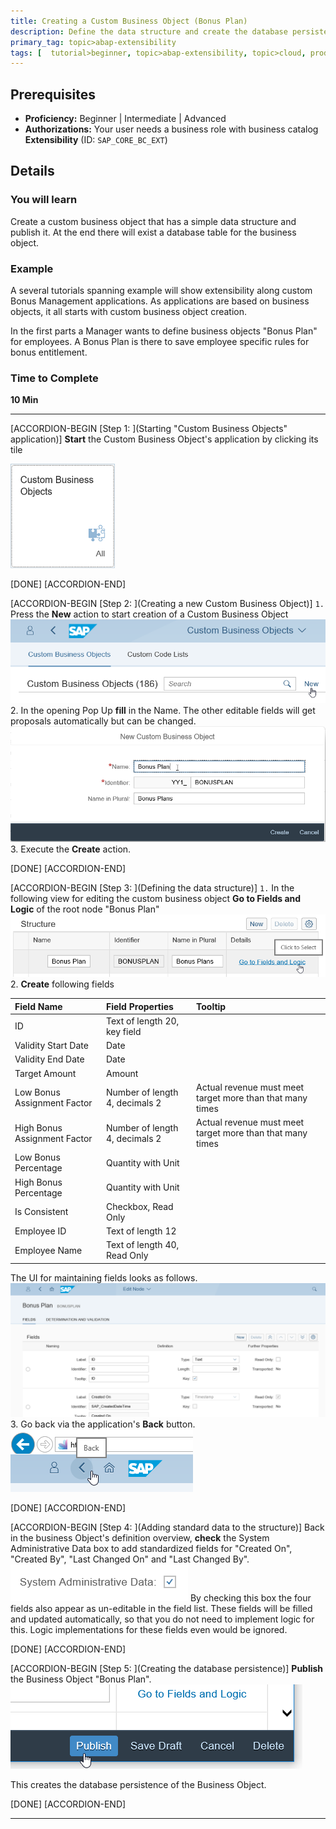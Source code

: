 ```yaml
---
title: Creating a Custom Business Object (Bonus Plan)
description: Define the data structure and create the database persistence of a custom business object.
primary_tag: topic>abap-extensibility
tags: [  tutorial>beginner, topic>abap-extensibility, topic>cloud, products>sap-s-4hana ]
---
```



## Prerequisites  
 - **Proficiency:** Beginner | Intermediate | Advanced
 - **Authorizations:** Your user needs a business role with business catalog **Extensibility** (ID: `SAP_CORE_BC_EXT`)

<!--
 - **Tutorials:** [Do this tutorial first](http://www.sap.com/developer/tutorials/hcp-create-trial-account.html)
 - **Blog:**
-->

<!--
## Next Steps
 - [Creating a UI for a Custom Business Object](<!--https://www-qa.sap.com/developer/tutorials/abap-extensibility-cbo-ui-generation.html)-->

## Details
### You will learn  

Create a custom business object that has a simple data structure and publish it.
At the end there will exist a database table for the business object.

### Example

A several tutorials spanning example will show extensibility along custom Bonus Management applications.
As applications are based on business objects, it all starts with custom business object creation.

In the first parts a Manager wants to define business objects "Bonus Plan" for employees. A Bonus Plan is there to save employee specific rules for bonus entitlement.

### Time to Complete
**10 Min**

---

[ACCORDION-BEGIN [Step 1: ](Starting "Custom Business Objects" application)]
**Start** the Custom Business Object's application by clicking its tile

![Custom Business Objects application tile](tile_CBO.png)

[DONE]
[ACCORDION-END]

[ACCORDION-BEGIN [Step 2: ](Creating a new Custom Business Object)]
`1.` Press the **New** action to start creation of a Custom Business Object
![Press New](CBO_pressNew.png)
2.  In the opening Pop Up **fill** in the Name. The other editable fields will get proposals automatically but can be changed.
![Creation Pop Up](CBO_createNew.png)
3. Execute the **Create** action.

[DONE]
[ACCORDION-END]

[ACCORDION-BEGIN [Step 3: ](Defining the data structure)]
`1.` In the following view for editing the custom business object **Go to Fields and Logic** of the root node "Bonus Plan"
![Go to Fields and Logic](CBO_go2FieldsAndLogic_detail.png)
2. **Create** following fields

| Field Name     | Field Properties             | Tooltip     |
| :------------- | :--------------------------- | :-----------|
| ID             | Text of length 20, key field |             |   
| Validity Start Date | Date    | |
| Validity End Date | Date | |   
| Target Amount | Amount | |   
| Low Bonus Assignment Factor | Number of length 4, decimals 2 | Actual revenue must meet target more than that many times |
| High Bonus Assignment Factor | Number of length 4, decimals 2 | Actual revenue must meet target more than that many times |
| Low Bonus Percentage | Quantity with Unit | |   
| High Bonus Percentage | Quantity with Unit  | |
| Is Consistent | Checkbox, Read Only  | |
| Employee ID | Text of length 12  | |
| Employee Name | Text of length 40, Read Only   | |

The UI for maintaining fields looks as follows.
![Custom Business Object's Field List View](CBO_Fieldlist_partly.png)
3. Go back via the application's **Back** button.
![Fiori Application's Back Button](AppBackButton.png)

[DONE]
[ACCORDION-END]

[ACCORDION-BEGIN [Step 4: ](Adding standard data to the structure)]
Back in the business Object's definition overview, **check** the System Administrative Data box to add standardized fields for "Created On", "Created By", "Last Changed On" and "Last Changed By".
![Check System Administrative Data](CBO_checkSysAdminData.png)
By checking this box the four fields also appear as un-editable in the field list.
These fields will be filled and updated automatically, so that you do not need to implement logic for this. Logic implementations for these fields even would be ignored.

[DONE]
[ACCORDION-END]

[ACCORDION-BEGIN [Step 5: ](Creating the database persistence)]
**Publish** the Business Object "Bonus Plan".
![Press Publish](CBO_pressPublish.png)


This creates the database persistence of the Business Object.

[DONE]
[ACCORDION-END]




---


<!--
## Next Steps
- [Creating a UI for a Custom Business Object](<!--https://www-qa.sap.com/developer/tutorials/abap-extensibility-cbo-ui-generation.html)-->

